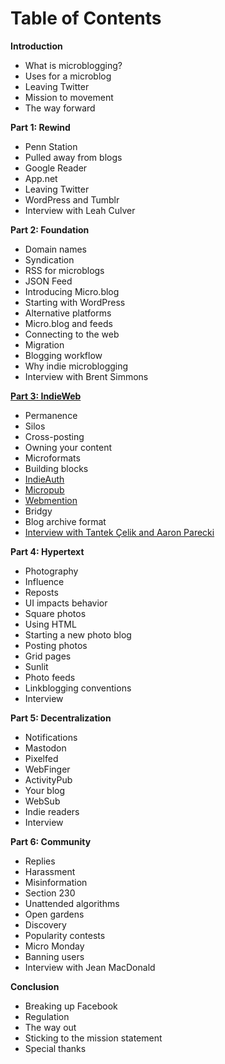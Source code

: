 # Table of Contents

**Introduction**

* What is microblogging?
* Uses for a microblog
* Leaving Twitter
* Mission to movement
* The way forward

**Part 1: Rewind**

* Penn Station
* Pulled away from blogs
* Google Reader
* App.net
* Leaving Twitter
* WordPress and Tumblr
* Interview with Leah Culver

**Part 2: Foundation**

* Domain names
* Syndication
* RSS for microblogs
* JSON Feed
* Introducing Micro.blog
* Starting with WordPress
* Alternative platforms
* Micro.blog and feeds
* Connecting to the web
* Migration
* Blogging workflow
* Why indie microblogging
* Interview with Brent Simmons

**[Part 3: IndieWeb](https://github.com/microdotblog/indie-microblogging/blob/master/part3/index.md)**

* Permanence
* Silos
* Cross-posting
* Owning your content
* Microformats
* Building blocks
* [IndieAuth](https://github.com/microdotblog/indie-microblogging/blob/master/part3/indieauth.md)
* [Micropub](https://github.com/microdotblog/indie-microblogging/blob/master/part3/micropub.md)
* [Webmention](https://github.com/microdotblog/indie-microblogging/blob/master/part3/webmention.md)
* Bridgy
* Blog archive format
* [Interview with Tantek Çelik and Aaron Parecki](https://github.com/microdotblog/indie-microblogging/blob/master/interviews/indieweb-founders.md)

**Part 4: Hypertext**

* Photography
* Influence
* Reposts
* UI impacts behavior
* Square photos
* Using HTML
* Starting a new photo blog
* Posting photos
* Grid pages
* Sunlit
* Photo feeds
* Linkblogging conventions
* Interview

**Part 5: Decentralization**

* Notifications
* Mastodon
* Pixelfed
* WebFinger
* ActivityPub
* Your blog
* WebSub
* Indie readers
* Interview

**Part 6: Community**

* Replies
* Harassment
* Misinformation
* Section 230
* Unattended algorithms
* Open gardens
* Discovery
* Popularity contests
* Micro Monday
* Banning users
* Interview with Jean MacDonald

**Conclusion**

* Breaking up Facebook
* Regulation
* The way out
* Sticking to the mission statement
* Special thanks
